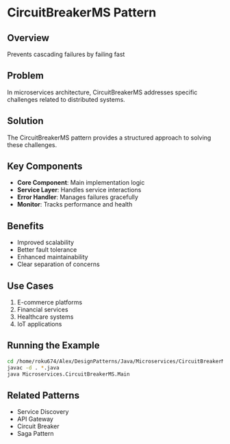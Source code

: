# CircuitBreakerMS Pattern

## Overview
Prevents cascading failures by failing fast

## Problem
In microservices architecture, CircuitBreakerMS addresses specific challenges related to distributed systems.

## Solution
The CircuitBreakerMS pattern provides a structured approach to solving these challenges.

## Key Components
- **Core Component**: Main implementation logic
- **Service Layer**: Handles service interactions
- **Error Handler**: Manages failures gracefully
- **Monitor**: Tracks performance and health

## Benefits
- Improved scalability
- Better fault tolerance
- Enhanced maintainability
- Clear separation of concerns

## Use Cases
1. E-commerce platforms
2. Financial services
3. Healthcare systems
4. IoT applications

## Running the Example
```bash
cd /home/roku674/Alex/DesignPatterns/Java/Microservices/CircuitBreakerMS
javac -d . *.java
java Microservices.CircuitBreakerMS.Main
```

## Related Patterns
- Service Discovery
- API Gateway
- Circuit Breaker
- Saga Pattern
